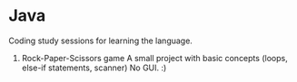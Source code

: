 # Java
Coding study sessions for learning the language.

1) Rock-Paper-Scissors game
   A small project with basic concepts (loops, else-if statements, scanner)
   No GUI. :)
